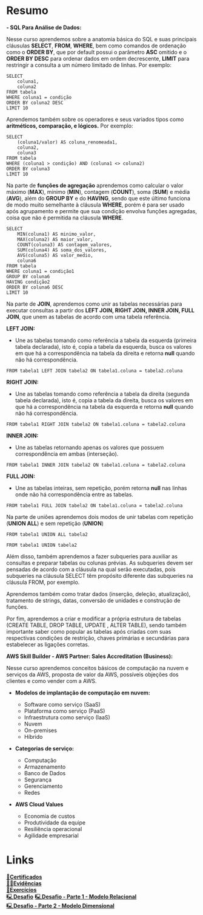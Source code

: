 # Resumo

**- SQL Para Análise de Dados:**  

Nesse curso aprendemos sobre a anatomia básica do SQL e suas principais cláusulas **SELECT**, **FROM**, **WHERE**, bem como comandos de ordenação como o **ORDER BY**, que por default possui o parâmetro **ASC** omitido e o **ORDER BY DESC** para ordenar dados em ordem decrescente, **LIMIT** para restringir a consulta a um número limitado de linhas. Por exemplo:  

```
SELECT
    coluna1,
    coluna2
FROM tabela
WHERE coluna1 = condição
ORDER BY coluna2 DESC
LIMIT 10
```

Aprendemos também sobre os operadores e seus variados tipos como **aritméticos, comparação, e lógicos.** Por exemplo:    

```
SELECT
    (coluna1/valor) AS coluna_renomeada1,
    coluna2,
    coluna3
FROM tabela
WHERE (coluna1 > condição) AND (coluna1 <> coluna2)
ORDER BY coluna3
LIMIT 10
```

Na parte de **funções de agregação** aprendemos como calcular o valor máximo (**MAX**), mínimo (**MIN**), contagem (**COUNT**), soma (**SUM**) e média (**AVG**), além do **GROUP BY** e do **HAVING**, sendo que este último funciona de modo muito semelhante à cláusula **WHERE**, porém é para ser usado após agrupamento e permite que sua condição envolva funções agregadas, coisa que não é permitida na cláusula **WHERE**.

```
SELECT
    MIN(coluna1) AS minimo_valor,
    MAX(coluna2) AS maior_valor,
    COUNT(coluna3) AS contagem_valores,
    SUM(coluna4) AS soma_dos_valores,
    AVG(coluna5) AS valor_medio,
    coluna6
FROM tabela
WHERE coluna1 = condição1
GROUP BY coluna6
HAVING condição2
ORDER BY coluna6 DESC
LIMIT 10
```

Na parte de **JOIN**, aprendemos como unir as tabelas necessárias para executar consultas a partir dos **LEFT JOIN, RIGHT JOIN, INNER JOIN, FULL JOIN**, que unem as tabelas de acordo com uma tabela referência.  

**LEFT JOIN:**  
- Une as tabelas tomando como referência a tabela da esquerda (primeira tabela declarada), isto é, copia a tabela da esquerda, busca os valores em que há a correspondência na tabela da direita e retorna **null** quando não há correspondência.

```
FROM tabela1 LEFT JOIN tabela2 ON tabela1.coluna = tabela2.coluna 
```
**RIGHT JOIN:**
- Une as tabelas tomando como referência a tabela da direita (segunda tabela declarada), isto é, copia a tabela da direita, busca os valores em que há a correspondência na tabela da esquerda e retorna **null** quando não há correspondência.  

```
FROM tabela1 RIGHT JOIN tabela2 ON tabela1.coluna = tabela2.coluna 
```  

**INNER JOIN:**  
- Une as tabelas retornando apenas os valores que possuem correspondência em ambas (interseção).  
```
FROM tabela1 INNER JOIN tabela2 ON tabela1.coluna = tabela2.coluna 
```  

**FULL JOIN:**  
- Une as tabelas inteiras, sem repetição, porém retorna **null** nas linhas onde não há correspondência entre as tabelas.
```
FROM tabela1 FULL JOIN tabela2 ON tabela1.coluna = tabela2.coluna 
```  

Na parte de uniões aprendemos dois modos de unir tabelas com repetição (**UNION ALL**) e sem repetição (**UNION**)

```
FROM tabela1 UNION ALL tabela2
```

```
FROM tabela1 UNION tabela2
```

Além disso, também aprendemos a fazer subqueries para auxiliar as consultas e preparar tabelas ou colunas prévias. As subqueries devem ser pensadas de acordo com a cláusula na qual serão executadas, pois subqueries na cláusula SELECT têm propósito diferente das subqueries na cláusula FROM, por exemplo.  

Aprendemos também como tratar dados (inserção, deleção, atualização), tratamento de strings, datas, conversão de unidades e construção de funções.

Por fim, aprendemos a criar e modificar a própria estrutura de tabelas (CREATE TABLE, DROP TABLE, UPDATE , ALTER TABLE), sendo também importante saber como popular as tabelas após criadas com suas respectivas condições de restrição, chaves primárias e secundárias para estabelecer as ligações corretas.


**AWS Skill Builder - AWS Partner: Sales Accreditation (Business):**  

Nesse curso aprendemos conceitos básicos de computação na nuvem e serviços da AWS, proposta de valor da AWS, possíveis objeções dos clientes e como vender com a AWS.

- **Modelos de implantação de computação em nuvem:**  
    - Software como serviço (SaaS)
    - Plataforma como serviço (PaaS)
    - Infraestrutura como serviço (IaaS)
    - Nuvem
    - On-premises
    - Híbrido  

- **Categorias de serviço:**  
    - Computação
    - Armazenamento
    - Banco de Dados
    - Segurança
    - Gerenciamento
    - Redes  

- **AWS Cloud Values**  
    - Economia de custos
    - Produtividade da equipe
    - Resiliência operacional
    - Agilidade empresarial  



# Links

[📜**Certificados**](/Sprint2/certificados/)  
[🕵️‍♂️**Evidências** ](/Sprint2/evidencias/README.md)  
[💪**Exercícios**](/Sprint2/Exercicios/)  
[🖳**Desafio**](/Sprint2/Desafio/README.md)
[🖳**Desafio - Parte 1 - Modelo Relacional**](/Sprint2/Desafio/etapa-1/)  
[🖳**Desafio - Parte 2 - Modelo Dimensional**](/Sprint2/Desafio/etapa-2/)
